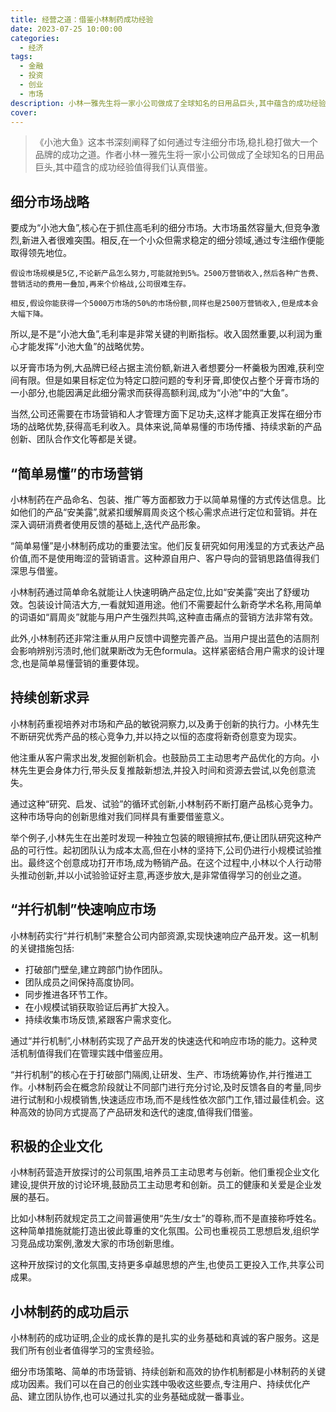 ```yaml
---
title: 经营之道：借鉴小林制药成功经验
date: 2023-07-25 10:00:00
categories:
  - 经济
tags:
  - 金融
  - 投资
  - 创业
  - 市场
description: 小林一雅先生将一家小公司做成了全球知名的日用品巨头,其中蕴含的成功经验值得我们认真借鉴。
cover: 
---
```



>《小池大鱼》这本书深刻阐释了如何通过专注细分市场,稳扎稳打做大一个品牌的成功之道。作者小林一雅先生将一家小公司做成了全球知名的日用品巨头,其中蕴含的成功经验值得我们认真借鉴。

## 细分市场战略

要成为“小池大鱼”,核心在于抓住高毛利的细分市场。大市场虽然容量大,但竞争激烈,新进入者很难突围。相反,在一个小众但需求稳定的细分领域,通过专注细作便能取得领先地位。

```
假设市场规模是5亿,不论新产品怎么努力,可能就抢到5%。2500万营销收入,然后各种广告费、营销活动的费用一叠加,再来个价格战,公司很难生存。

相反,假设你能获得一个5000万市场的50%的市场份额,同样也是2500万营销收入,但是成本会大幅下降。
```

所以,是不是“小池大鱼”,毛利率是非常关键的判断指标。收入固然重要,以利润为重心才能发挥“小池大鱼”的战略优势。

以牙膏市场为例,大品牌已经占据主流份额,新进入者想要分一杯羹极为困难,获利空间有限。但是如果目标定位为特定口腔问题的专利牙膏,即使仅占整个牙膏市场的一小部分,也能因满足此细分需求而获得高额利润,成为“小池”中的“大鱼”。

当然,公司还需要在市场营销和人才管理方面下足功夫,这样才能真正发挥在细分市场的战略优势,获得高毛利收入。具体来说,简单易懂的市场传播、持续求新的产品创新、团队合作文化等都是关键。

## “简单易懂”的市场营销

小林制药在产品命名、包装、推广等方面都致力于以简单易懂的方式传达信息。比如他们的产品“安美露”,就紧扣缓解肩周炎这个核心需求点进行定位和营销。并在深入调研消费者使用反馈的基础上,迭代产品形象。

“简单易懂”是小林制药成功的重要法宝。他们反复研究如何用浅显的方式表达产品价值,而不是使用晦涩的营销语言。这种源自用户、客户导向的营销思路值得我们深思与借鉴。

小林制药通过简单命名就能让人快速明确产品定位,比如“安美露”突出了舒缓功效。包装设计简洁大方,一看就知道用途。他们不需要起什么新奇学术名称,用简单的词语如“肩周炎”就能与用户产生强烈共鸣,这种直击痛点的营销方法非常有效。

此外,小林制药还非常注重从用户反馈中调整完善产品。当用户提出蓝色的洁厕剂会影响辨别污渍时,他们就果断改为无色formula。这样紧密结合用户需求的设计理念,也是简单易懂营销的重要体现。

## 持续创新求异

小林制药重视培养对市场和产品的敏锐洞察力,以及勇于创新的执行力。小林先生不断研究优秀产品的核心竞争力,并以持之以恒的态度将新奇创意变为现实。

他注重从客户需求出发,发掘创新机会。也鼓励员工主动思考产品优化的方向。小林先生更会身体力行,带头反复推敲新想法,并投入时间和资源去尝试,以免创意流失。 

通过这种“研究、启发、试验”的循环式创新,小林制药不断打磨产品核心竞争力。这种市场导向的创新思维对我们同样具有重要借鉴意义。

举个例子,小林先生在出差时发现一种独立包装的眼镜擦拭布,便让团队研究这种产品的可行性。起初团队认为成本太高,但在小林的坚持下,公司仍进行小规模试验推出。最终这个创意成功打开市场,成为畅销产品。在这个过程中,小林以个人行动带头推动创新,并以小试验验证好主意,再逐步放大,是非常值得学习的创业之道。

## “并行机制”快速响应市场

小林制药实行“并行机制”来整合公司内部资源,实现快速响应产品开发。这一机制的关键措施包括:

- 打破部门壁垒,建立跨部门协作团队。
- 团队成员之间保持高度协同。  
- 同步推进各环节工作。
- 在小规模试销获取验证后再扩大投入。
- 持续收集市场反馈,紧跟客户需求变化。

通过“并行机制”,小林制药实现了产品开发的快速迭代和响应市场的能力。这种灵活机制值得我们在管理实践中借鉴应用。

“并行机制”的核心在于打破部门隔阂,让研发、生产、市场统筹协作,并行推进工作。小林制药会在概念阶段就让不同部门进行充分讨论,及时反馈各自的考量,同步进行试制和小规模销售,快速适应市场,而不是线性依次部门工作,错过最佳机会。这种高效的协同方式提高了产品研发和迭代的速度,值得我们借鉴。

## 积极的企业文化 

小林制药营造开放探讨的公司氛围,培养员工主动思考与创新。他们重视企业文化建设,提供开放的讨论环境,鼓励员工主动思考和创新。员工的健康和关爱是企业发展的基石。

比如小林制药就规定员工之间普遍使用“先生/女士”的尊称,而不是直接称呼姓名。这种简单措施就能打造出彼此尊重的文化氛围。公司也重视员工思想启发,组织学习竞品成功案例,激发大家的市场创新思维。

这种开放探讨的文化氛围,支持更多卓越思想的产生,也使员工更投入工作,共享公司成果。

## 小林制药的成功启示

小林制药的成功证明,企业的成长靠的是扎实的业务基础和真诚的客户服务。这是我们所有创业者值得学习的宝贵经验。

细分市场策略、简单的市场营销、持续创新和高效的协作机制都是小林制药的关键成功因素。我们可以在自己的创业实践中吸收这些要点,专注用户、持续优化产品、建立团队协作,也可以通过扎实的业务基础成就一番事业。

